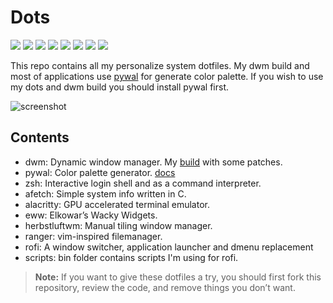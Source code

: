 # Dots
  
![](https://img.shields.io/badge/-Gnu-informational?style=flat&logo=GNU&logoColor=white&color=A42E2B) ![](https://img.shields.io/badge/-Linux-informational?style=flat&logo=Linux&logoColor=white&color=000000) ![](https://img.shields.io/badge/-Arch-informational?style=flat&logo=Arch-Linux&logoColor=white&color=1793D1) ![](https://img.shields.io/badge/-Xorg-informational?style=flat&logo=X.Org&logoColor=white&color=F28834) ![](https://img.shields.io/badge/-ZSH-informational?style=flat&logo=gnu-bash&logoColor=white&color=C97E84) ![](https://img.shields.io/badge/-Vim-informational?style=flat&logo=neovim&message="Neovim"&logoColor=white&color=019733) ![](https://img.shields.io/github/stars/nipunravisara/dots-x2) ![](https://img.shields.io/github/forks/nipunravisara/dots-x2?color=teal) 

This repo contains all my personalize system dotfiles. My dwm build and most of applications use [pywal](https://github.com/dylanaraps/pywal) for generate color palette. If you wish to use my dots and dwm build you should install pywal first.

![screenshot](https://raw.githubusercontent.com/nipunravisara/dots-x2/master/screenshots/screenshot-0.png)

## Contents

- dwm: Dynamic window manager. My [build](https://github.com/nipunravisara/dwm) with some patches.
- pywal: Color palette generator. [docs](https://github.com/dylanaraps/pywal)
- zsh: Interactive login shell and as a command interpreter.
- afetch: Simple system info written in C.
- alacritty: GPU accelerated terminal emulator.
- eww: Elkowar’s Wacky Widgets.
- herbstluftwm: Manual tiling window manager.
- ranger: vim-inspired filemanager.
- rofi: A window switcher, application launcher and dmenu replacement
- scripts: bin folder contains scripts I'm using for rofi.

> **Note:** If you want to give these dotfiles a try, you should first fork this repository, review the code, and remove things you don’t want.

